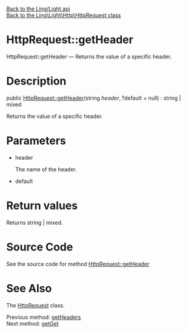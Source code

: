 [Back to the Ling/Light api](https://github.com/lingtalfi/Light/blob/master/doc/api/Ling/Light.md)<br>
[Back to the Ling\Light\Http\HttpRequest class](https://github.com/lingtalfi/Light/blob/master/doc/api/Ling/Light/Http/HttpRequest.md)


HttpRequest::getHeader
================



HttpRequest::getHeader — Returns the value of a specific header.




Description
================


public [HttpRequest::getHeader](https://github.com/lingtalfi/Light/blob/master/doc/api/Ling/Light/Http/HttpRequest/getHeader.md)(string $header, ?$default = null) : string | mixed




Returns the value of a specific header.




Parameters
================


- header

    The name of the header.

- default

    


Return values
================

Returns string | mixed.








Source Code
===========
See the source code for method [HttpRequest::getHeader](https://github.com/lingtalfi/Light/blob/master/Http/HttpRequest.php#L310-L313)


See Also
================

The [HttpRequest](https://github.com/lingtalfi/Light/blob/master/doc/api/Ling/Light/Http/HttpRequest.md) class.

Previous method: [getHeaders](https://github.com/lingtalfi/Light/blob/master/doc/api/Ling/Light/Http/HttpRequest/getHeaders.md)<br>Next method: [getGet](https://github.com/lingtalfi/Light/blob/master/doc/api/Ling/Light/Http/HttpRequest/getGet.md)<br>

